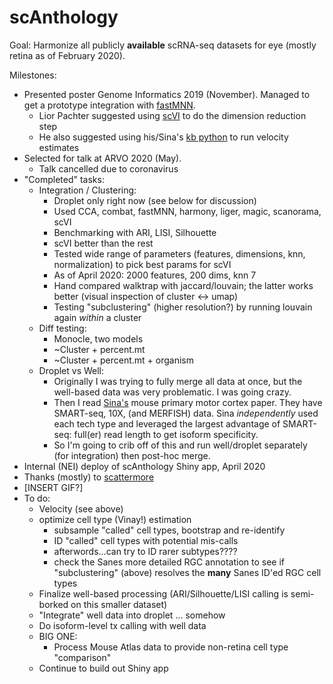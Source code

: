 # scAnthology

Goal: Harmonize all publicly **available** scRNA-seq datasets for eye (mostly retina as of February 2020).

Milestones:

 - Presented poster Genome Informatics 2019 (November). Managed to get a prototype integration with [fastMNN](https://rdrr.io/github/LTLA/batchelor/man/fastMNN.html).
   - Lior Pachter suggested using [scVI](https://scvi.readthedocs.io/en/stable/) to do the dimension reduction step
   - He also suggested using his/Sina's [kb python](https://github.com/pachterlab/kb_python) to run velocity estimates
 - Selected for talk at ARVO 2020 (May).
   - Talk cancelled due to coronavirus
 - "Completed" tasks:
   - Integration / Clustering:
     - Droplet only right now (see below for discussion)
     - Used CCA, combat, fastMNN, harmony, liger, magic, scanorama, scVI 
     - Benchmarking with ARI, LISI, Silhouette
     - scVI better than the rest
     - Tested wide range of parameters (features, dimensions, knn, normalization) to pick best params for scVI
     - As of April 2020: 2000 features, 200 dims, knn 7
     - Hand compared walktrap with jaccard/louvain; the latter works better (visual inspection of cluster <-> umap)
     - Testing "subclustering" (higher resolution?) by running louvain again *within* a cluster
   - Diff testing:
     - Monocle, two models
      - ~Cluster + percent.mt
      - ~Cluster + percent.mt + organism
   - Droplet vs Well:
     - Originally I was trying to fully merge all data at once, but the well-based data was very problematic. I was going crazy. 
     - Then I read [Sina's](https://www.biorxiv.org/content/10.1101/2020.03.05.977991v3) mouse primary motor cortex paper. They have SMART-seq, 10X, (and MERFISH) data. Sina *independently* used each tech type and leveraged the largest advantage of SMART-seq: full(er) read length to get isoform specificity.
     - So I'm going to crib off of this and run well/droplet separately (for integration) then post-hoc merge.
  - Internal (NEI) deploy of scAnthology Shiny app, April 2020
   - Thanks (mostly) to [scattermore](https://github.com/exaexa/scattermore)
   - [INSERT GIF?]
  - To do:
    - Velocity (see above)
    - optimize cell type (Vinay!) estimation
      - subsample "called" cell types, bootstrap and re-identify
      - ID "called" cell types with potential mis-calls
      - afterwords...can try to ID rarer subtypes???? 
      - check the Sanes more detailed RGC annotation to see if "subclustering" (above) resolves the **many** Sanes ID'ed RGC cell types
    - Finalize well-based processing (ARI/Silhouette/LISI calling is semi-borked on this smaller dataset)
    - "Integrate" well data into droplet ... somehow
    - Do isoform-level tx calling with well data
    - BIG ONE:
      - Process Mouse Atlas data to provide non-retina cell type "comparison" 
    - Continue to build out Shiny app
 
